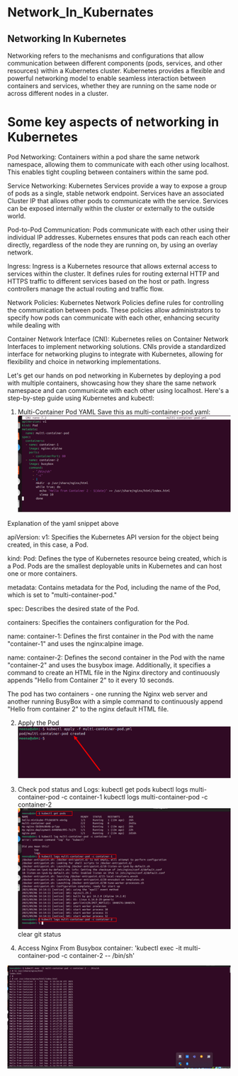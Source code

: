# Network_In_Kubernates 

## Networking In Kubernetes
Networking refers to the mechanisms and configurations that allow communication between different components (pods, services, and other resources) within a Kubernetes cluster. Kubernetes provides a flexible and powerful networking model to enable seamless interaction between containers and services, whether they are running on the same node or across different nodes in a cluster.

# Some key aspects of networking in Kubernetes

Pod Networking: Containers within a pod share the same network namespace, allowing them to communicate with each other using localhost. This enables tight coupling between containers within the same pod.

Service Networking: Kubernetes Services provide a way to expose a group of pods as a single, stable network endpoint. Services have an associated Cluster IP that allows other pods to communicate with the service. Services can be exposed internally within the cluster or externally to the outside world.

Pod-to-Pod Communication: Pods communicate with each other using their individual IP addresses. Kubernetes ensures that pods can reach each other directly, regardless of the node they are running on, by using an overlay network.

Ingress: Ingress is a Kubernetes resource that allows external access to services within the cluster. It defines rules for routing external HTTP and HTTPS traffic to different services based on the host or path. Ingress controllers manage the actual routing and traffic flow.

Network Policies: Kubernetes Network Policies define rules for controlling the communication between pods. These policies allow administrators to specify how pods can communicate with each other, enhancing security while dealing with

Container Network Interface (CNI): Kubernetes relies on Container Network Interfaces to implement networking solutions. CNIs provide a standardized interface for networking plugins to integrate with Kubernetes, allowing for flexibility and choice in networking implementations.

Let's get our hands on pod networking in Kubernetes by deploying a pod with multiple containers, showcasing how they share the same network namespace and can communicate with each other using localhost. Here's a step-by-step guide using Kubernetes and kubectl:

1. Multi-Container Pod YAML
Save this as multi-container-pod.yaml:
![multi-container-file](./New-Pic-38/1.Multi-container-file.png)

Explanation of the yaml snippet above

apiVersion: v1: Specifies the Kubernetes API version for the object being created, in this case, a Pod.

kind: Pod: Defines the type of Kubernetes resource being created, which is a Pod. Pods are the smallest deployable units in Kubernetes and can host one or more containers.

metadata: Contains metadata for the Pod, including the name of the Pod, which is set to "multi-container-pod."

spec: Describes the desired state of the Pod.

containers: Specifies the containers configuration for the Pod.

name: container-1: Defines the first container in the Pod with the name "container-1" and uses the nginx:alpine image.

name: container-2: Defines the second container in the Pod with the name "container-2" and uses the busybox image. Additionally, it specifies a command to create an HTML file in the Nginx directory and continuously appends "Hello from Container 2" to it every 10 seconds.

The pod has two containers - one running the Nginx web server and another running BusyBox with a simple command to continuously append "Hello from container 2" to the nginx default HTML file.

2. Apply the Pod
![apply-pod](./New-Pic-38/2.apply-multi-c.png)

3. Check pod status and Logs:
kubectl get pods
kubectl logs multi-container-pod -c container-1
kubectl logs multi-container-pod -c container-2
![check-pod-status](./New-Pic-38/4.%20check-pod.png)clear
git status


4. Access Nginx From Busybox container: 'kubectl exec -it multi-container-pod -c container-2 -- /bin/sh'

![Access-nginx](./New-Pic-38/5.Access-nginx.png)

